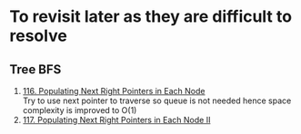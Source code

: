 # To revisit later as they are difficult to resolve
## Tree BFS
1. [116. Populating Next Right Pointers in Each Node](https://leetcode.com/problems/populating-next-right-pointers-in-each-node)  
   Try to use next pointer to traverse so queue is not needed hence space complexity is improved to O(1)
1. [117. Populating Next Right Pointers in Each Node II](https://leetcode.com/problems/populating-next-right-pointers-in-each-node)  
